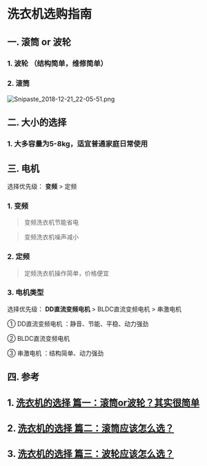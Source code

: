 # 洗衣机选购指南



## 一.  滚筒 or 波轮 

### 1. 波轮 （结构简单，维修简单）

### 2. 滚筒

![Snipaste_2018-12-21_22-05-51.png](https://i.loli.net/2018/12/21/5c1cf35c68ec6.png)




## 二. 大小的选择

### 1. 大多容量为5-8kg，适宜普通家庭日常使用 



## 三. 电机

选择优先级： **变频** > 定频 

### 1. 变频

> 变频洗衣机节能省电 

> 变频洗衣机噪声减小 

### 2. 定频 

> 定频洗衣机操作简单，价格便宜 

### 3. 电机类型

选择优先级： **DD直流变频电机** > BLDC直流变频电机 > 串激电机 

① DD直流变频电机 ：静音、节能、平稳、动力强劲 

② BLDC直流变频电机

③ 串激电机 ：结构简单、动力强劲






## 四. 参考



## 1. [洗衣机的选择 篇一：滚筒or波轮？其实很简单](https://post.smzdm.com/p/310/)

## 2. [洗衣机的选择 篇二：滚筒应该怎么选？](https://post.smzdm.com/p/366/)

## 3. [洗衣机的选择 篇三：波轮应该怎么选？](https://post.smzdm.com/p/9630/)

